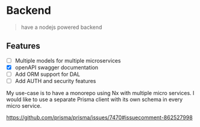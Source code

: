 # Backend

> have a nodejs powered backend

## Features

- [ ] Multiple models for multiple microservices
- [x] openAPI swagger documentation 
- [ ] Add ORM support for DAL
- [ ] Add AUTH and security features

My use-case is to have a monorepo using Nx with multiple micro services. I would like to use a separate Prisma client with its own schema in every micro service.

https://github.com/prisma/prisma/issues/7470#issuecomment-862527998

